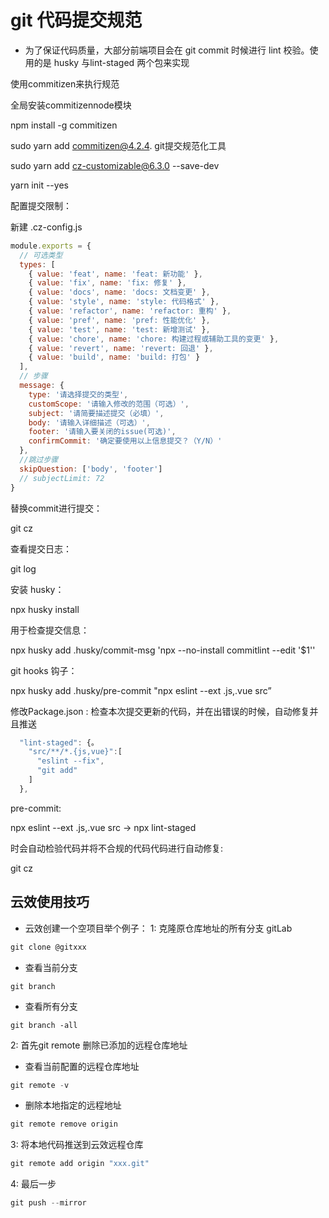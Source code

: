 # git 代码提交规范

* 为了保证代码质量，大部分前端项目会在 git commit 时候进行 lint 校验。使用的是 husky 与lint-staged 两个包来实现

使用commitizen来执行规范

全局安装commitizennode模块

npm install -g commitizen

sudo yarn add commitizen@4.2.4.    git提交规范化工具

sudo yarn add cz-customizable@6.3.0 --save-dev   

yarn init --yes

配置提交限制：

新建 .cz-config.js

```js
module.exports = {
  // 可选类型
  types: [
    { value: 'feat', name: 'feat: 新功能' },
    { value: 'fix', name: 'fix: 修复' },
    { value: 'docs', name: 'docs: 文档变更' },
    { value: 'style', name: 'style: 代码格式' },
    { value: 'refactor', name: 'refactor: 重构' },
    { value: 'pref', name: 'pref: 性能优化' },
    { value: 'test', name: 'test: 新增测试' },
    { value: 'chore', name: 'chore: 构建过程或辅助工具的变更' },
    { value: 'revert', name: 'revert: 回退' },
    { value: 'build', name: 'build: 打包' }
  ],
  // 步骤
  message: {
    type: '请选择提交的类型',
    customScope: '请输入修改的范围（可选）',
    subject: '请简要描述提交（必填）',
    body: '请输入详细描述（可选）',
    footer: '请输入要关闭的issue(可选)',
    confirmCommit: '确定要使用以上信息提交？（Y/N）'
  },
  //跳过步骤
  skipQuestion: ['body', 'footer']
  // subjectLimit: 72
}

```
替换commit进行提交：

git cz  

查看提交日志：

git log 



安装 husky：

npx husky install

用于检查提交信息：

npx husky add .husky/commit-msg 'npx --no-install commitlint --edit '$1'' 

git hooks 钩子：

npx husky add .husky/pre-commit "npx eslint --ext .js,.vue src”

修改Package.json :
检查本次提交更新的代码，并在出错误的时候，自动修复并且推送

```js
  "lint-staged": {。
    "src/**/*.{js,vue}":[
      "eslint --fix",
      "git add"
    ]
  },
```

pre-commit:

npx eslint --ext .js,.vue src -> npx lint-staged

时会自动检验代码并将不合规的代码代码进行自动修复:

git cz 

## 云效使用技巧
* 云效创建一个空项目举个例子： 
1: 克隆原仓库地址的所有分支 gitLab
```js
git clone @gitxxx
```
* 查看当前分支
```
git branch
```
* 查看所有分支
```
git branch -all
```
2: 首先git remote 删除已添加的远程仓库地址
* 查看当前配置的远程仓库地址
```js
git remote -v  
```
* 删除本地指定的远程地址
```js
git remote remove origin
```
3: 将本地代码推送到云效远程仓库
```js
git remote add origin "xxx.git"
```
4: 最后一步
```js
git push --mirror
```